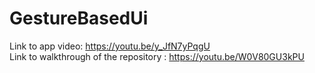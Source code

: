 # GestureBasedUi

Link to app video:  https://youtu.be/y_JfN7yPqgU
<br>
Link to walkthrough of the repository : https://youtu.be/W0V80GU3kPU
